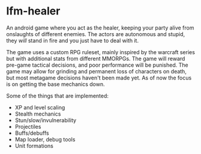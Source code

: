 # lfm-healer

An android game where you act as the healer, keeping your party alive from onslaughts of different enemies. The actors are autonomous and stupid, they *will* stand in fire and you just have to deal with it.

The game uses a custom RPG ruleset, mainly inspired by the warcraft series but with additional stats from different MMORPGs. The game will reward pre-game tactical decisions, and poor performance will be punished. The game may allow for grinding and permanent loss of characters on death, but most metagame decisions haven't been made yet. As of now the focus is on getting the base mechanics down.

Some of the things that are implemented:

- XP and level scaling
- Stealth mechanics
- Stun/slow/invulnerability
- Projectiles
- Buffs/debuffs
- Map loader, debug tools
- Unit formations
